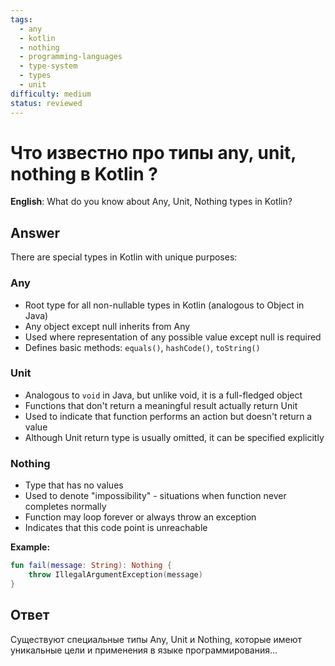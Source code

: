 ```yaml
---
tags:
  - any
  - kotlin
  - nothing
  - programming-languages
  - type-system
  - types
  - unit
difficulty: medium
status: reviewed
---
```


# Что известно про типы any, unit, nothing в Kotlin ?

**English**: What do you know about Any, Unit, Nothing types in Kotlin?

## Answer

There are special types in Kotlin with unique purposes:

### Any
- Root type for all non-nullable types in Kotlin (analogous to Object in Java)
- Any object except null inherits from Any
- Used where representation of any possible value except null is required
- Defines basic methods: `equals()`, `hashCode()`, `toString()`

### Unit
- Analogous to `void` in Java, but unlike void, it is a full-fledged object
- Functions that don't return a meaningful result actually return Unit
- Used to indicate that function performs an action but doesn't return a value
- Although Unit return type is usually omitted, it can be specified explicitly

### Nothing
- Type that has no values
- Used to denote "impossibility" - situations when function never completes normally
- Function may loop forever or always throw an exception
- Indicates that this code point is unreachable

**Example:**
```kotlin
fun fail(message: String): Nothing {
    throw IllegalArgumentException(message)
}
```

## Ответ

Существуют специальные типы Any, Unit и Nothing, которые имеют уникальные цели и применения в языке программирования...

